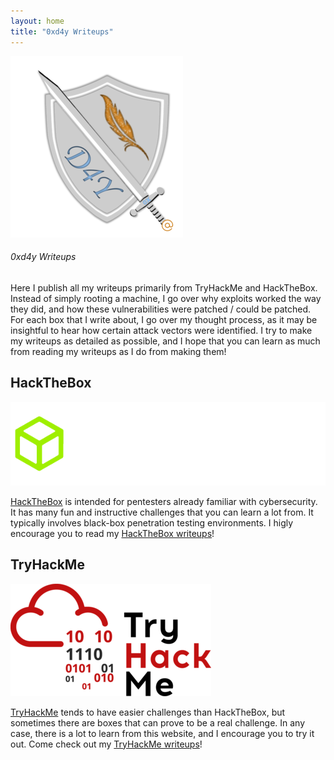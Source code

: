 ```yaml
---
layout: home
title: "0xd4y Writeups"
---
```


![0xd4y Logo](images/0xd4y-logo-gray-small.png#center)

###### 0xd4y Writeups

Here I publish all my writeups primarily from TryHackMe and HackTheBox. Instead of simply rooting a machine, I go over why exploits worked the way they did, and how these vulnerabilities were patched / could be patched. For each box that I write about, I go over my thought process, as it may be insightful to hear how certain attack vectors were identified. I try to make my writeups as detailed as possible, and I hope that you can learn as much from reading my writeups as I do from making them!

## HackTheBox

![HackTheBox Logo](images/HackTheBox-Logo2.webp#center)

<a href="https://hackthebox.eu">HackTheBox</a> is intended for pentesters already familiar with cybersecurity. It has many fun and instructive challenges that you can learn a lot from. It typically involves black-box penetration testing environments. I higly encourage you to read my <a href="https://0xd4y.github.io/Writeups/HackTheBox">HackTheBox writeups</a>!

## TryHackMe

![TryHackMe Logo](images/TryHackMe-Logo.png#center)

<a href="https://tryhackme.com">TryHackMe</a> tends to have easier challenges than HackTheBox, but sometimes there are boxes that can prove to be a real challenge. In any case, there is a lot to learn from this website, and I encourage you to try it out. Come check out my <a href="https://0xd4y.github.io/Writeups/TryHackMe">TryHackMe writeups</a>!
